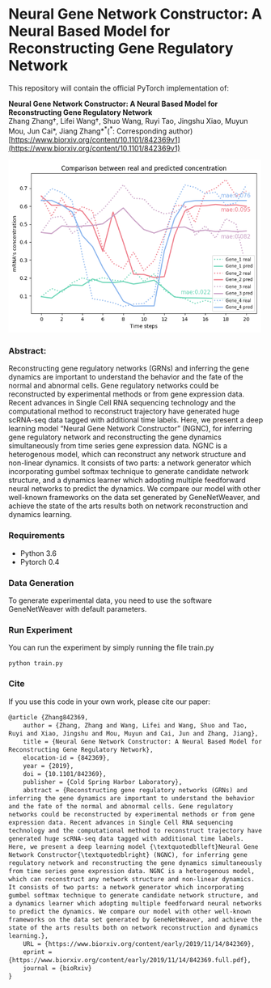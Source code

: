 
# Neural Gene Network Constructor: A Neural Based Model for Reconstructing Gene Regulatory Network

This repository will contain the official PyTorch implementation of:
<br>

**Neural Gene Network Constructor: A Neural Based Model for Reconstructing Gene Regulatory Network**<br>
Zhang Zhang</span>†, Lifei Wang†, Shuo Wang, Ruyi Tao, Jingshu Xiao, Muyun Mou, Jun Cai*, Jiang Zhang*<sup>\*</sup>(<sup>\*</sup>: Corresponding author) <br>
[https://www.biorxiv.org/content/10.1101/842369v1](https://www.biorxiv.org/content/10.1101/842369v1)<br>

<img src="./img/dynpred3.png" width="500px" alt="">

<br>

### Abstract: 

Reconstructing gene regulatory networks (GRNs) and inferring the gene dynamics are important to understand the behavior and the fate of the normal and abnormal cells. Gene regulatory networks could be reconstructed by experimental methods or from gene expression data. Recent advances in Single Cell RNA sequencing technology and the computational method to reconstruct trajectory have generated huge scRNA-seq data tagged with additional time labels. Here, we present a deep learning model “Neural Gene Network Constructor” (NGNC), for inferring gene regulatory network and reconstructing the gene dynamics simultaneously from time series gene expression data. NGNC is a heterogenous model, which can reconstruct any network structure and non-linear dynamics. It consists of two parts: a network generator which incorporating gumbel softmax technique to generate candidate network structure, and a dynamics learner which adopting multiple feedforward neural networks to predict the dynamics. We compare our model with other well-known frameworks on the data set generated by GeneNetWeaver, and achieve the state of the arts results both on network reconstruction and dynamics learning.

### Requirements

- Python 3.6
- Pytorch 0.4

### Data Generation
To generate experimental data, you need to use the software GeneNetWeaver with default parameters.

### Run Experiment
You can run the experiment by simply running the file train.py
```
python train.py
```



### Cite
If you use this code in your own work, please cite our paper:
```
@article {Zhang842369,
	author = {Zhang, Zhang and Wang, Lifei and Wang, Shuo and Tao, Ruyi and Xiao, Jingshu and Mou, Muyun and Cai, Jun and Zhang, Jiang},
	title = {Neural Gene Network Constructor: A Neural Based Model for Reconstructing Gene Regulatory Network},
	elocation-id = {842369},
	year = {2019},
	doi = {10.1101/842369},
	publisher = {Cold Spring Harbor Laboratory},
	abstract = {Reconstructing gene regulatory networks (GRNs) and inferring the gene dynamics are important to understand the behavior and the fate of the normal and abnormal cells. Gene regulatory networks could be reconstructed by experimental methods or from gene expression data. Recent advances in Single Cell RNA sequencing technology and the computational method to reconstruct trajectory have generated huge scRNA-seq data tagged with additional time labels. Here, we present a deep learning model {\textquotedblleft}Neural Gene Network Constructor{\textquotedblright} (NGNC), for inferring gene regulatory network and reconstructing the gene dynamics simultaneously from time series gene expression data. NGNC is a heterogenous model, which can reconstruct any network structure and non-linear dynamics. It consists of two parts: a network generator which incorporating gumbel softmax technique to generate candidate network structure, and a dynamics learner which adopting multiple feedforward neural networks to predict the dynamics. We compare our model with other well-known frameworks on the data set generated by GeneNetWeaver, and achieve the state of the arts results both on network reconstruction and dynamics learning.},
	URL = {https://www.biorxiv.org/content/early/2019/11/14/842369},
	eprint = {https://www.biorxiv.org/content/early/2019/11/14/842369.full.pdf},
	journal = {bioRxiv}
}

```

